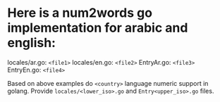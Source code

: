 # Here is a num2words go implementation for arabic and english:

locales/ar.go: `<file1>`
locales/en.go: `<file2>`
EntryAr.go: `<file3>`
EntryEn.go: `<file4>`

Based on above examples do `<country>` language numeric support in golang.
Provide `locales/<lower_iso>.go` and `Entry<upper_iso>.go` files.



